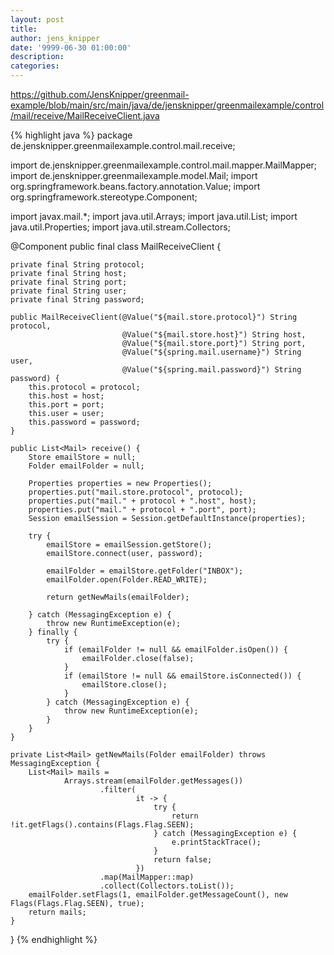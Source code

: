 ```yaml
---
layout: post
title: 
author: jens_knipper
date: '9999-06-30 01:00:00'
description: 
categories: 
---
```

https://github.com/JensKnipper/greenmail-example/blob/main/src/main/java/de/jensknipper/greenmailexample/control/mail/receive/MailReceiveClient.java


{% highlight java %}
package de.jensknipper.greenmailexample.control.mail.receive;

import de.jensknipper.greenmailexample.control.mail.mapper.MailMapper;
import de.jensknipper.greenmailexample.model.Mail;
import org.springframework.beans.factory.annotation.Value;
import org.springframework.stereotype.Component;

import javax.mail.*;
import java.util.Arrays;
import java.util.List;
import java.util.Properties;
import java.util.stream.Collectors;

@Component
public final class MailReceiveClient {

    private final String protocol;
    private final String host;
    private final String port;
    private final String user;
    private final String password;

    public MailReceiveClient(@Value("${mail.store.protocol}") String protocol,
                             @Value("${mail.store.host}") String host,
                             @Value("${mail.store.port}") String port,
                             @Value("${spring.mail.username}") String user,
                             @Value("${spring.mail.password}") String password) {
        this.protocol = protocol;
        this.host = host;
        this.port = port;
        this.user = user;
        this.password = password;
    }

    public List<Mail> receive() {
        Store emailStore = null;
        Folder emailFolder = null;

        Properties properties = new Properties();
        properties.put("mail.store.protocol", protocol);
        properties.put("mail." + protocol + ".host", host);
        properties.put("mail." + protocol + ".port", port);
        Session emailSession = Session.getDefaultInstance(properties);

        try {
            emailStore = emailSession.getStore();
            emailStore.connect(user, password);

            emailFolder = emailStore.getFolder("INBOX");
            emailFolder.open(Folder.READ_WRITE);

            return getNewMails(emailFolder);

        } catch (MessagingException e) {
            throw new RuntimeException(e);
        } finally {
            try {
                if (emailFolder != null && emailFolder.isOpen()) {
                    emailFolder.close(false);
                }
                if (emailStore != null && emailStore.isConnected()) {
                    emailStore.close();
                }
            } catch (MessagingException e) {
                throw new RuntimeException(e);
            }
        }
    }

    private List<Mail> getNewMails(Folder emailFolder) throws MessagingException {
        List<Mail> mails =
                Arrays.stream(emailFolder.getMessages())
                        .filter(
                                it -> {
                                    try {
                                        return !it.getFlags().contains(Flags.Flag.SEEN);
                                    } catch (MessagingException e) {
                                        e.printStackTrace();
                                    }
                                    return false;
                                })
                        .map(MailMapper::map)
                        .collect(Collectors.toList());
        emailFolder.setFlags(1, emailFolder.getMessageCount(), new Flags(Flags.Flag.SEEN), true);
        return mails;
    }
}
{% endhighlight %}